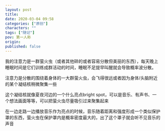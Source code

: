 ```yaml
---
layout: post
title: 
date: 2020-03-04 09:58
categories: ["原创"]
characters: ""
tags: ["随记"]
pov: 第一人称
origin: 
published: false
---
```


我的注意力是一群萤火虫（或者其他碎的或者容易分散但美丽的东西），每天晚上睡眠时间是它们训练成群活动的时间，睡眠不足提早叫醒就会导致概率波分散。

注意力是分散的围绕着身体的一大群萤火虫，会飞得很远或者因为身体/头脑附近的某个凝结核稍微聚集一些

这个凝结核就像夏夜河边的一个什么亮点bright spot，可以是音乐、有声书、一个想法画面等等，可以把萤火虫尽量吸引过来聚集起来

在一边走路一边播放音乐作为亮点的时候，音乐随着距离和强度形成一个类似保护罩的东西，萤火虫在保护罩内是概率密度最大的，出了这个罩子就会听不见音乐的声音
